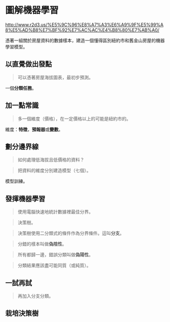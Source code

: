 # 圖解機器學習

http://www.r2d3.us/%E5%9C%96%E8%A7%A3%E6%A9%9F%E5%99%A8%E5%AD%B8%E7%BF%92%E7%AC%AC%E4%B8%80%E7%AB%A0/

憑著一組關於房屋資料的數據樣本，建造一個懂得區別紐約市和舊金山房屋的機器學習模型。



## 以直覺做出發點

> 可以憑著房屋海拔圖表，最初步預測。

一個**分類任務**。

## 加一點常識

> 多一個維度（價格），在一定價格以上的可能是紐約市的。

維度：**特徴**，**預報器**或**變數**。

## 劃分邊界線

> 如何處理低海拔且低價格的資料？

> 把資料的維度分別建造模型（七個）。

模型訓練。

## 發揮機器學習

> 使用電腦快速地統計數據裡最佳分界。

> 決策樹。

>決策樹使用二分類式的條件作為分界條件。這叫**分支**。

> 分錯的樣本叫做**偽陰性**。

> 所有都歸一邊，錯誤分類叫做**偽陽性**。

> 分類結果應該盡可能同質（或純質）。

## 一試再試

>再加入分支分類。

## 栽培決策樹